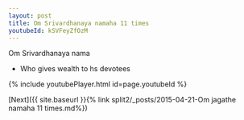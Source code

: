 ```yaml
---
layout: post
title: Om Srivardhanaya namaha 11 times
youtubeId: kSVFeyZfOzM
---
```

 
 
Om Srivardhanaya nama 
 
 -  Who gives wealth to hs devotees 
 
  
 
  
 
 
 
 
 
 


{% include youtubePlayer.html id=page.youtubeId %}
 
[Next]({{ site.baseurl }}{% link  split2/_posts/2015-04-21-Om jagathe namaha 11 times.md%})
 
